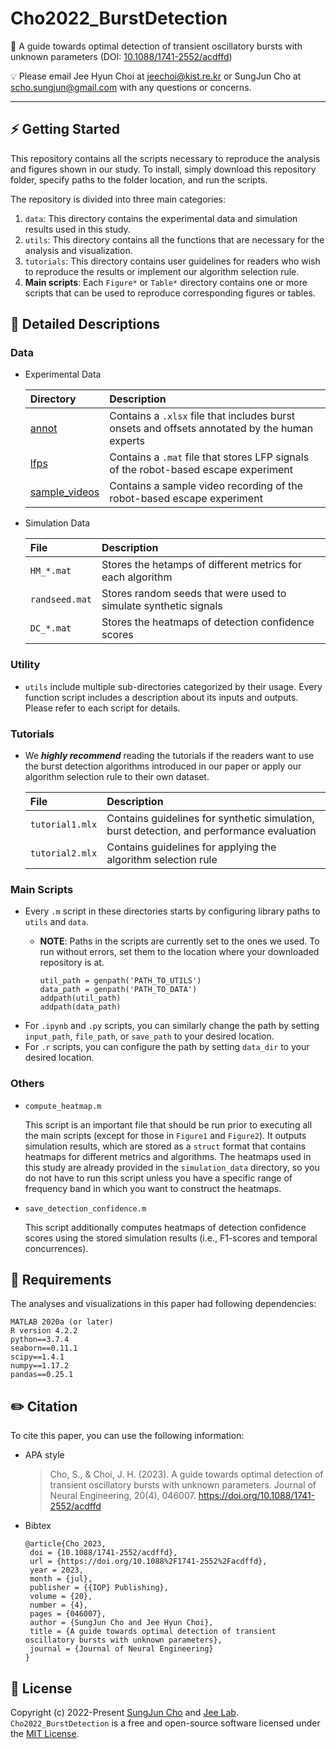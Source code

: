 # Cho2022_BurstDetection

🔗 A guide towards optimal detection of transient oscillatory bursts with unknown parameters (DOI: [10.1088/1741-2552/acdffd](https://doi.org/10.1088/1741-2552/acdffd))

💡 Please email Jee Hyun Choi at jeechoi@kist.re.kr or SungJun Cho at scho.sungjun@gmail.com with any questions or concerns.

---

## ⚡️ Getting Started

This repository contains all the scripts necessary to reproduce the analysis and figures shown in our study. To install, simply download this repository folder, specify paths to the folder location, and run the scripts.

The repository is divided into three main categories:

1. `data`: This directory contains the experimental data and simulation results used in this study.
2. `utils`: This directory contains all the functions that are necessary for the analysis and visualization.
3. `tutorials`: This directory contains user guidelines for readers who wish to reproduce the results or implement our algorithm selection rule.
4. **Main scripts**: Each `Figure*` or `Table*` directory contains one or more scripts that can be used to reproduce corresponding figures or tables.

## 📄 Detailed Descriptions

### Data
* Experimental Data

   | Directory                                        | Description                                                                               |
   | :----------------------------------------------- | :---------------------------------------------------------------------------------------- |
   | [annot](https://github.com/jeelabKIST/Cho2022_BurstDetection/tree/main/data/experimental_data/ESCAPE/annot)| Contains a `.xlsx` file that includes burst onsets and offsets annotated by the human experts|
   | [lfps](https://github.com/jeelabKIST/Cho2022_BurstDetection/tree/main/data/experimental_data/ESCAPE/lfps)| Contains a `.mat` file that stores LFP signals of the robot-based escape experiment|
   | [sample_videos](https://github.com/jeelabKIST/Cho2022_BurstDetection/tree/main/data/experimental_data/ESCAPE/sample_videos)| Contains a sample video recording of the robot-based escape experiment|   

* Simulation Data

   | File           | Description                                                     |
   | :------------- | :-------------------------------------------------------------- |
   | `HM_*.mat`     | Stores the hetamps of different metrics for each algorithm      |
   | `randseed.mat` | Stores random seeds that were used to simulate synthetic signals|
   | `DC_*.mat`     | Stores the heatmaps of detection confidence scores              |   

### Utility
* `utils` include multiple sub-directories categorized by their usage. Every function script includes a description about its inputs and outputs. Please refer to each script for details.

### Tutorials

* We **_highly recommend_** reading the tutorials if the readers want to use the burst detection algorithms introduced in our paper or apply our algorithm selection rule to their own dataset.

   | File            | Description                                                                              |
   | :-------------- | :--------------------------------------------------------------------------------------- |
   | `tutorial1.mlx` | Contains guidelines for synthetic simulation, burst detection, and performance evaluation|
   | `tutorial2.mlx` | Contains guidelines for applying the algorithm selection rule                            |

### Main Scripts
* Every `.m` script in these directories starts by configuring library paths to `utils` and `data`.
    * **NOTE**: Paths in the scripts are currently set to the ones we used. To run without errors, set them to the location where your downloaded repository is at.

        ```
        util_path = genpath('PATH_TO_UTILS')
        data_path = genpath('PATH_TO_DATA')
        addpath(util_path)
        addpath(data_path)
        ```
* For `.ipynb` and `.py` scripts, you can similarly change the path by setting `input_path`, `file_path`, or `save_path` to your desired location.
* For `.r` scripts, you can configure the path by setting `data_dir` to your desired location.

### Others
* `compute_heatmap.m`

  This script is an important file that should be run prior to executing all the main scripts (except for those in `Figure1` and `Figure2`). It outputs simulation results, which are stored as a `struct` format that contains heatmaps for different metrics and algorithms. The heatmaps used in this study are already provided in the `simulation_data` directory, so you do not have to run this script unless you have a specific range of frequency band in which you want to construct the heatmaps.
  
* `save_detection_confidence.m`

  This script additionally computes heatmaps of detection confidence scores using the stored simulation results (i.e., F1-scores and temporal concurrences).

## 🎯 Requirements
The analyses and visualizations in this paper had following dependencies:

```
MATLAB 2020a (or later)
R version 4.2.2
python==3.7.4
seaborn==0.11.1
scipy==1.4.1
numpy==1.17.2
pandas==0.25.1
```

## ✏️ Citation

To cite this paper, you can use the following information:

* APA style
  
   > Cho, S., & Choi, J. H. (2023). A guide towards optimal detection of transient oscillatory bursts with unknown parameters. Journal of Neural Engineering, 20(4), 046007. https://doi.org/10.1088/1741-2552/acdffd

* Bibtex

   ```
   @article{Cho_2023,
   	doi = {10.1088/1741-2552/acdffd},
   	url = {https://doi.org/10.1088%2F1741-2552%2Facdffd},
   	year = 2023,
   	month = {jul},
   	publisher = {{IOP} Publishing},
   	volume = {20},
   	number = {4},
   	pages = {046007},
   	author = {SungJun Cho and Jee Hyun Choi},
   	title = {A guide towards optimal detection of transient oscillatory bursts with unknown parameters},
   	journal = {Journal of Neural Engineering}
   }
   ```

## 🪪 License
Copyright (c) 2022-Present [SungJun Cho](https://github.com/scho97) and [Jee Lab](https://www.jeelab.net/). `Cho2022_BurstDetection` is a free and open-source software licensed under the [MIT License](https://github.com/jeelabKIST/Cho2022_BurstDetection/blob/main/LICENSE).
